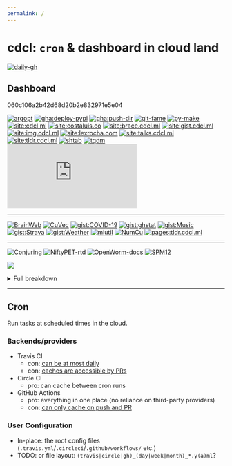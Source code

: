 ```yaml
---
permalink: /
---
```

# cdcl: `cron` & dashboard in cloud land

<!-- cron status -->
[![daily-gh](https://img.shields.io/github/actions/workflow/status/casperdcl/cdcl/daily.yml?branch=master&label=daily&logo=GitHub)](https://github.com/casperdcl/cdcl/actions)

## Dashboard

<!-- pinned-gists -->
<div class="gist">060c106a2b42d68d20b2e832971e5e04</div>

<!-- Priority
1. any issues may affect lots of people
2. nobody else is likely to fix issues in a timely manner
-->
[![argopt](https://img.shields.io/github/actions/workflow/status/casperdcl/argopt/test.yml?branch=master&label=argopt)](https://github.com/casperdcl/argopt/actions/workflows/test.yml)
[![gha:deploy-pypi](https://img.shields.io/github/actions/workflow/status/casperdcl/deploy-pypi/test.yml?branch=v2&label=gha:deploy-pypi)](https://github.com/casperdcl/deploy-pypi/actions/workflows/test.yml)
[![gha:push-dir](https://img.shields.io/github/actions/workflow/status/casperdcl/push-dir/test.yml?branch=v1&label=gha:push-dir)](https://github.com/casperdcl/push-dir/actions/workflows/test.yml)
[![git-fame](https://img.shields.io/github/actions/workflow/status/casperdcl/git-fame/test.yml?branch=main&label=git-fame)](https://github.com/casperdcl/git-fame/actions/workflows/test.yml)
[![py-make](https://img.shields.io/travis/tqdm/py-make?label=py-make)](https://travis-ci.org/tqdm/py-make)
[![site:cdcl.ml](https://img.shields.io/website?url=https%3A%2F%2Fcdcl.ml&label=site:cdcl.ml)](https://cdcl.ml)
[![site:costaluis.co](https://img.shields.io/website?url=https%3A%2F%2Fcostaluis.co&label=site:costaluis.co)](https://costaluis.co)
[![site:brace.cdcl.ml](https://img.shields.io/website?url=https%3A%2F%2Fbrace.cdcl.ml&label=site:brace.cdcl.ml)](https://brace.cdcl.ml)
[![site:gist.cdcl.ml](https://img.shields.io/website?url=https%3A%2F%2Fgist.cdcl.ml&label=site:gist.cdcl.ml)](https://gist.cdcl.ml)
[![site:img.cdcl.ml](https://img.shields.io/website?url=https%3A%2F%2Fimg.cdcl.ml%2Ftqdm.png&label=site:img.cdcl.ml)](https://img.cdcl.ml)
[![site:lexrocha.com](https://img.shields.io/website?url=https%3A%2F%2Flexrocha.com&label=site:lexrocha.com)](https://lexrocha.com)
[![site:talks.cdcl.ml](https://img.shields.io/website?url=https%3A%2F%2Ftalks.cdcl.ml&label=site:talks.cdcl.ml)](https://talks.cdcl.ml)
[![site:tldr.cdcl.ml](https://img.shields.io/website?url=https%3A%2F%2Ftldr.cdcl.ml&label=site:tldr.cdcl.ml)](https://tldr.cdcl.ml)
[![shtab](https://img.shields.io/github/actions/workflow/status/iterative/shtab/test.yml?branch=main&label=shtab)](https://github.com/iterative/shtab/actions/workflows/test.yml)
[![tqdm](https://img.shields.io/github/actions/workflow/status/tqdm/tqdm/test.yml?branch=master&label=tqdm)](https://github.com/tqdm/tqdm/actions/workflows/test.yml)
[![tqdm.cpp](https://img.shields.io/travis/tqdm/tqdm.cpp?label=tqdm.cpp)](https://travis-ci.org/tqdm/tqdm.cpp)

----

[![BrainWeb](https://img.shields.io/travis/casperdcl/brainweb?label=BrainWeb)](https://travis-ci.org/casperdcl/brainweb)
[![CuVec](https://img.shields.io/github/actions/workflow/status/AMYPAD/CuVec/test.yml?branch=main&label=CuVec)](https://github.com/AMYPAD/CuVec/actions/workflows/test.yml)
[![gist:COVID-19](https://img.shields.io/github/actions/workflow/status/casperdcl/covid-19-box/covid-19.yml?branch=master&label=gist:COVID-19)](https://github.com/casperdcl/covid-19-box/actions/workflows/covid-19.yml)
[![gist:ghstat](https://img.shields.io/github/actions/workflow/status/casperdcl/ghstat/daily.yml?branch=v2&label=gist:ghstat)](https://github.com/casperdcl/ghstat/actions/workflows/daily.yml)
[![gist:Music](https://img.shields.io/github/actions/workflow/status/casperdcl/music-box/music-box.yml?branch=master&label=gist:Music)](https://github.com/casperdcl/music-box/actions/workflows/music-box.yml)
[![gist:Strava](https://img.shields.io/circleci/build/gh/casperdcl/strava-box?label=gist:Strava)](https://circleci.com/gh/casperdcl/strava-box)
[![gist:Weather](https://img.shields.io/github/actions/workflow/status/casperdcl/hl-weather-box/hl-weather.yml?branch=master&label=gist:Weather)](https://github.com/casperdcl/hl-weather-box/actions/workflows/hl-weather.yml)
[![miutil](https://img.shields.io/github/actions/workflow/status/AMYPAD/miutil/test.yml?branch=master&label=miutil)](https://github.com/AMYPAD/miutil/actions/workflows/test.yml)
[![NumCu](https://img.shields.io/github/actions/workflow/status/AMYPAD/NumCu/test.yml?branch=main&label=NumCu)](https://github.com/AMYPAD/NumCu/actions/workflows/test.yml)
[![pages:tldr.cdcl.ml](https://img.shields.io/github/actions/workflow/status/casperdcl/tldr.cdcl.ml/pages.yml?branch=main&label=pages:tldr.cdcl.ml)](https://github.com/casperdcl/tldr.cdcl.ml/actions)

----

[![Conjuring](https://img.shields.io/github/actions/workflow/status/conjuring/conjuring/test.yml?branch=master&label=Conjuring)](https://github.com/conjuring/conjuring/actions/workflows/test.yml)
[![NiftyPET-rtd](https://img.shields.io/readthedocs/niftypet?label=NiftyPET-rtd)](https://readthedocs.org/projects/niftypet/builds)
[![OpenWorm-docs](https://img.shields.io/circleci/build/gh/openworm/openworm_docs?label=OpenWorm-docs)](https://circleci.com/gh/openworm/openworm_docs)
[![SPM12](https://img.shields.io/github/actions/workflow/status/AMYPAD/SPM12/test.yml?branch=master&label=SPM12)](https://github.com/AMYPAD/SPM12/actions/workflows/test.yml)

![](https://gist.githubusercontent.com/casperdcl/aac90b8313a905e146459c81cabade7d/raw/ghstats-5.svg)

<details><summary>Full breakdown</summary><img src="https://gist.githubusercontent.com/casperdcl/aac90b8313a905e146459c81cabade7d/raw/ghstats-a.png"/><br/><img src="https://gist.githubusercontent.com/casperdcl/aac90b8313a905e146459c81cabade7d/raw/ghstats-b-full.png"/></details>

----

## Cron

Run tasks at scheduled times in the cloud.

### Backends/providers

- Travis CI
  - con: [can be at most daily](https://docs.travis-ci.com/user/cron-jobs)
  - con: [caches are accessible by PRs](https://docs.travis-ci.com/user/caching/)
- Circle CI
  + pro: can cache between cron runs
- GitHub Actions
  + pro: everything in one place (no reliance on third-party providers)
  + con: [can only cache on push and PR](https://help.github.com/en/actions/configuring-and-managing-workflows/caching-dependencies-to-speed-up-workflows#restrictions-for-accessing-a-cache)

### User Configuration

- In-place: the root config files (`.travis.yml`/`.circleci`/`.github/workflows/` etc.)
- TODO: or file layout: `(travis|circle|gh)_(day|week|month)_*.y(a)ml`?
